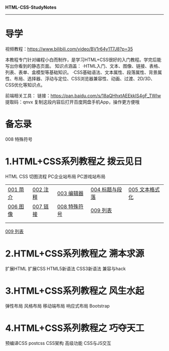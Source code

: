 **HTML-CSS-StudyNotes**

***

# 导学

视频教程：https://www.bilibili.com/video/BV1r64y1T7J8?p=35

本教程专门针对编程小白而制作，是学习HTML+CSS很好的入门教程。学完后能写出你看到的静态页面。
知识点涵盖：
·HTML入门、文本、图像、链接、表格、列表、表单、盒模型等基础知识。
·CSS基础语法、文本属性、段落属性、背景属性、布局、选择器、浮动与定位、CSS浏览器兼容性、动画、过渡、2D/3D、CSS优化等知识点。

前端相关工具：
链接：https://pan.baidu.com/s/18aQHhxtAEEkkIS4gF_TWIw 
提取码：qnvx 
复制这段内容后打开百度网盘手机App，操作更方便哦

# 备忘录

008 特殊符号



# 1.HTML+CSS系列教程之 拨云见日

HTML CSS 切图流程 PC企业站布局 PC游戏站布局

|                                                              |                                                              |                                                              |                                                              |                                                              |
| ------------------------------------------------------------ | ------------------------------------------------------------ | ------------------------------------------------------------ | ------------------------------------------------------------ | ------------------------------------------------------------ |
| <a href="01 HTML-CSS-切图-企业网站游戏网站\001 简介\001 简介.md">001 简介</a> | <a href="01 HTML-CSS-切图-企业网站游戏网站\002 注释\002 注释.md">002 注释</a> | <a href="01 HTML-CSS-切图-企业网站游戏网站\003 编辑器\003 编辑器.md">003 编辑器</a> | <a href="01 HTML-CSS-切图-企业网站游戏网站\004 标题与段落\004 标题与段落.md">004 标题与段落</a> | <a href="01 HTML-CSS-切图-企业网站游戏网站\005 文本格式化\005 文本格式化.md">005 文本格式化</a> |
| <a href="01 HTML-CSS-切图-企业网站游戏网站\006 图像\006 图像.md">006 图像</a> | <a href="01 HTML-CSS-切图-企业网站游戏网站\007 链接\007 链接.md">007 链接</a> | <a href="01 HTML-CSS-切图-企业网站游戏网站\008 特殊符号\008 特殊符号.md">008 特殊符号</a> | <a href="01 HTML-CSS-切图-企业网站游戏网站\009 列表\009 列表.md">009 列表</a> |                                                              |
|                                                              |                                                              |                                                              |                                                              |                                                              |
|                                                              |                                                              |                                                              |                                                              |                                                              |

 <a href="01 HTML-CSS-切图-企业网站游戏网站\009 列表\009 列表.md">009 列表</a>



# 2.HTML+CSS系列教程之 溯本求源

扩展HTML 扩展CSS HTML5新语法 CSS3新语法 兼容与hack



# 3.HTML+CSS系列教程之 风生水起

弹性布局 风格布局 移动端布局 响应式布局 Bootstrap



# 4.HTML+CSS系列教程之 巧夺天工

预编译CSS postcss CSS架构 高级功能 CSS与JS交互



